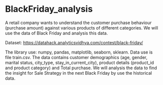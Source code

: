 # BlackFriday_analysis
A retail company wants to understand the customer purchase behaviour (purchase amount) against various products of different categories. We will use the data of Black Friday and analysis this data.

Dataset: https://datahack.analyticsvidhya.com/contest/black-friday/

The library use: numpy, pandas, matplotlib, seaborn, sklearn.
Data use is file train.csv. The data contains customer demographics (age, gender, marital status, city_type, stay_in_current_city), product details (product_id and product category) and Total purchase.
We will analysis the data to find the insight for Sale Strategy in the next Black Friday by use the historical data.

